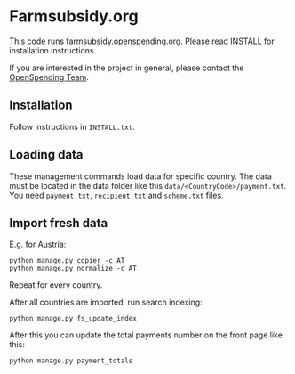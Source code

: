# Farmsubsidy.org

This code runs farmsubsidy.openspending.org. Please read INSTALL for installation instructions.

If you are interested in the project in general, please contact the [OpenSpending Team](http://openspending.org/about/contact.html).


## Installation

Follow instructions in `INSTALL.txt`.


## Loading data

These management commands load data for specific country. The data must be located in the data folder like this `data/<CountryCode>/payment.txt`. You need `payment.txt`, `recipient.txt` and `scheme.txt` files.

## Import fresh data

E.g. for Austria:

    python manage.py copier -c AT
    python manage.py normalize -c AT

Repeat for every country.

After all countries are imported, run search indexing:

    python manage.py fs_update_index


After this you can update the total payments number on the front page like this:

    python manage.py payment_totals
